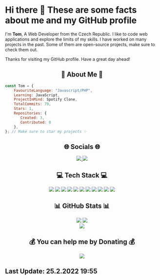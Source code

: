 # Hi there 👋 These are some facts about me and my GitHub profile
I'm **Tom**, A Web Developer from the Czech Republic. I like to code web applications and explore the limits of my skills. I have worked on many projects in the past. Some of them are open-source projects, make sure to check them out.

Thanks for visiting my GitHub profile. Have a great day ahead!
<h2 align="center"> 💫 About Me 💫</h2>

```js
const Tom = {
    FavouriteLanguage: "Javascript/PHP",
    Learning: JavaScript,
    ProjectInMind: Spotify Clone,
    TotalCommits: 79,
    Stars: 1,
    Repositories: {
       Created: 3,
       Contributed: 0
    },
}; // Make sure to star my projects ✨
```

<h2 align="center"> 🌐 Socials 🌐</h2>

<div align="center">
    <a href="https://linkedin.com/in/tomáš-bosák">
        <img src="https://img.shields.io/badge/LinkedIn-%230077B5.svg?logo=linkedin&logoColor=white">
    </a>
    <a href="https://stackoverflow.com/users/20630897">
        <img src="https://img.shields.io/badge/-Stackoverflow-FE7A16?logo=stack-overflow&logoColor=white">
    </a>
</div>

<h2 align="center"> 💻 Tech Stack 💻 </h2>

<div align="center">
    <img src="https://img.shields.io/badge/php-%23777BB4.svg?style=plastic&logo=php&logoColor=white">
    <img src="https://img.shields.io/badge/css3-%231572B6.svg?style=plastic&logo=css3&logoColor=white">
    <img src="https://img.shields.io/badge/html5-%23E34F26.svg?style=plastic&logo=html5&logoColor=white">
    <img src="https://img.shields.io/badge/javascript-%23323330.svg?style=plastic&logo=javascript&logoColor=%23F7DF1E">
    <img src="https://img.shields.io/badge/react-%2320232a.svg?style=plastic&logo=react&logoColor=%2361DAFB">
    <img src="https://img.shields.io/badge/c%23-%23239120.svg?style=plastic&logo=c-sharp&logoColor=white">
    <img src="https://img.shields.io/badge/markdown-%23000000.svg?style=plastic&logo=markdown&logoColor=white">
    <img src="https://img.shields.io/badge/netlify-%23000000.svg?style=plastic&logo=netlify&logoColor=#00C7B7">
    <img src="https://img.shields.io/badge/NPM-%23000000.svg?style=plastic&logo=npm&logoColor=white">
    <img src="https://img.shields.io/badge/mysql-%2300f.svg?style=plastic&logo=mysql&logoColor=white">
    <img src="https://img.shields.io/badge/Microsoft%20SQL%20Sever-CC2927?style=plastic&logo=microsoft%20sql%20server&logoColor=white">
</div>

<h2 align="center"> 📊 GitHub Stats 📊 </h2>

<div align="center">
    <img src="https://github-readme-stats.vercel.app/api?username=wodosharlatan&theme=dark&hide_border=false&include_all_commits=true&count_private=true">
    <img src="https://github-readme-streak-stats.herokuapp.com/?user=wodosharlatan&theme=dark&hide_border=false">
</div>

<div align="center">
    <img src="https://github-readme-stats.vercel.app/api/top-langs/?username=wodosharlatan&theme=dark&hide_border=false&include_all_commits=true&count_private=true&layout=compact">
</div>



<h2 align="center"> 💰 You can help me by Donating 💰 </h2>

<div align="center">
    <a align="center" href="https://buymeacoffee.com/bosic">
        <img src="https://img.shields.io/badge/Buy%20Me%20a%20Coffee-ffdd00?style=plastic&logo=buy-me-a-coffee&logoColor=black">
    </a>
</div>

<h2> Last Update: 25.2.2022 19:55  </h2>


